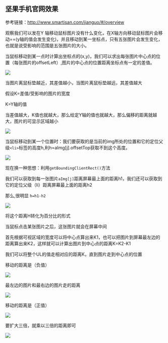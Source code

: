 ## 坚果手机官网效果

参考链接：http://www.smartisan.com/jianguo/#/overview

观察我们可以发在Y 轴移动鼠标图片没有什么变化，在X轴方向移动鼠标图片会移动==(y轴的值会发生变化)，并且移动到某一坐标点，只有五张图片会发生变化，也就是说受影响的范围是五张图片的大小。

当鼠标移动到某一点时计算出坐标点的(x,y)，我们可以求出每张图片中心点的位置（每张图片的offsetLeft）,图片的中心点的位置距离坐标点有一定的差值。

![ ](https://www.cnblogs.com/images/cnblogs_com/cliy-10/1297094/o_1.png)

当图片离鼠标垫越近，其差值越小，当图片离鼠标垫越远，其差值越大

假设K=差值/受影响的图片的宽度

K=Y轴的值

当差值越大，K值也就越大，那么给定Y轴的值也就越大，那么偏移的距离就越大，图片的可显示区域越小

![ ](https://www.cnblogs.com/images/cnblogs_com/cliy-10/1297094/o_2.png)

当鼠标移动到某一个位置时：我们要获取的是当前的img所处的位置和它的定位父级`<li>`标签的高度h,利h=aImg[j].offsetTop获取不到这个高度。

![ ](https://www.cnblogs.com/images/cnblogs_com/cliy-10/1297094/o_3.png)

现在换一种思想：利用`getBoundingClientRect()`方法

我们可以获取到每一张图片`aImg[j]`距离屏幕最上面的距离h1，我们还可以获取到它的定位父级（li）距离屏幕最上面的距离h2

那么,很明显 `h=h1-h2`

![ ](https://www.cnblogs.com/images/cnblogs_com/cliy-10/1297094/o_4.png)

将这个距离H转化为百分比的形式

当鼠标点击某张图片之后，这张图片就会在屏幕中间

首先根据可视区域的宽度可以将中心点算出来K1，也可以把图片到屏幕最左边的距离算出来K2，这样就可以计算出图片到中心点的距离K=K2-K1

我们可以将整个UL的值走相对应的距离K，直到图片走到中心点的位置

移动的距离是（负值）

![ ](https://www.cnblogs.com/images/cnblogs_com/cliy-10/1297094/o_5.png)

最左边的图片和最右边的图片走的距离

![ ](https://www.cnblogs.com/images/cnblogs_com/cliy-10/1297094/o_6.png)

移动的距离是（正值）

![ ](https://www.cnblogs.com/images/cnblogs_com/cliy-10/1297094/o_7.png)
 
要扩大三倍，就乘以三倍的距离即可

![ ](https://www.cnblogs.com/images/cnblogs_com/cliy-10/1297094/o_8.png)
